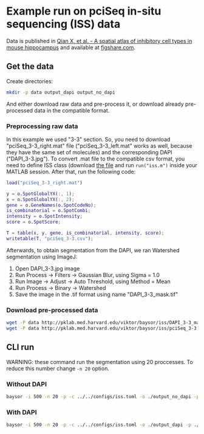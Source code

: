 # Example run on pciSeq in-situ sequencing (ISS) data

Data is published in [Qian X, et al. - A spatial atlas of inhibitory cell types in mouse hippocampus](https://doi.org/10.1101/431957) and available at [figshare.com](https://figshare.com/s/88a0fc8157aca0c6f0e8).

## Get the data

Create directories:

```bash
mkdir -p data output_dapi output_no_dapi
```

And either download raw data and pre-process it, or download already pre-processed data in the compatible format.

### Preprocessing raw data

In this example we used "3-3" section. So, you need to download "pciSeq_3-3_right.mat" file ("pciSeq_3-3_left.mat" works as well, because they have the same set of molecules) and the corresponding DAPI ("DAPI_3-3.jpg"). To convert .mat file to the compatible csv format, you need to define ISS class (download [the file](https://github.com/kdharris101/iss/blob/a2fab5ec452d447f5b8adfde5a3d85be49aa25be/%40iss/iss.m) and run `run("iss.m")` inside your MATLAB session. After that, run the following code:

```matlab
load("pciSeq_3-3_right.mat")

y = o.SpotGlobalYX(:, 1);
x = o.SpotGlobalYX(:, 2);
gene = o.GeneNames(o.SpotCodeNo);
is_combinatorial = o.SpotCombi;
intensity = o.SpotIntensity;
score = o.SpotScore;

T = table(x, y, gene, is_combinatorial, intensity, score);
writetable(T, "pciSeq_3-3.csv");
```

<!--
[P,I] = max(o.pSpotCell, [], 2) - put cell assignment to I
o.CellYX - cell centers
But these are subset of CA1 section (right and left correspondingly).
Spots, stored in left and right files are identical and global for all section.
 -->

Afterwards, to obtain segmentation from the DAPI, we ran Watershed segmentation using ImageJ:

1. Open DAPI_3-3.jpg image
2. Run Process -> Filters -> Gaussian Blur, using Sigma = 1.0
3. Run Image -> Adjust -> Auto Threshold, using Method = Mean
4. Run Process -> Binary -> Watershed
5. Save the image in the .tif format using name "DAPI_3-3_mask.tif"

### Download pre-processed data

```bash
wget -P data http://pklab.med.harvard.edu/viktor/baysor/iss/DAPI_3-3_mask.tif
wget -P data http://pklab.med.harvard.edu/viktor/baysor/iss/pciSeq_3-3.csv
```

## CLI run

WARNING: these command run the segmentation using 20 proccesses. To reduce this number change `-n 20` option.

### Without DAPI

```bash
baysor -i 500 -n 20 -p -c ../../configs/iss.toml -o ./output_no_dapi -p ./data/pciSeq_3-3.csv
```

### With DAPI

```bash
baysor -i 500 -n 20 -p -c ../../configs/iss.toml -o ./output_dapi -p ./data/pciSeq_3-3.csv ./data/DAPI_3-3_mask.tif
```